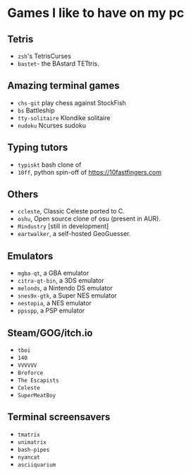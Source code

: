 # Games I like to have on my pc

## Tetris
- `zsh`'s TetrisCurses
- `bastet`- the BAstard TETtris.

## Amazing terminal games
- `chs-git` play chess against StockFish
- `bs` Battleship
- `tty-solitaire` Klondike solitaire
- `nudoku` Ncurses sudoku

## Typing tutors
- `typiskt` bash clone of
- `10ff`, python spin-off of https://10fastfingers.com

## Others
- `ccleste`, Classic Celeste ported to C.
- `oshu`, Open source clone of osu (present in AUR).
- `Mindustry` [still in development]
- `eartwalker`, a self-hosted GeoGuesser.

## Emulators
- `mgba-qt`, a GBA emulator
- `citra-qt-bin`, a 3DS emulator
- `melonds`, a Nintendo DS emulator
- `snes9x-gtk`, a Super NES emulator
- `nestopia`, a NES emulator
- `ppsspp`, a PSP emulator

## Steam/GOG/itch.io
- `tboi`
- `140`
- `VVVVVV`
- `Broforce`
- `The Escapists`
- `Celeste`
- `SuperMeatBoy`

## Terminal screensavers
- `tmatrix`
- `unimatrix`
- `bash-pipes`
- `nyancat`
- `asciiquarium`
